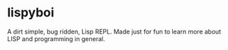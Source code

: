 # lispyboi

A dirt simple, bug ridden, Lisp REPL.  Made just for fun to learn more about LISP and programming in general.
